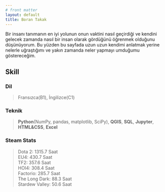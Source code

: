 ```yaml
---
# front matter
layout: default
title: Boran Takak
---
```



Bir insanı tanımanın en iyi yolunun onun vaktini nasıl geçirdiği ve kendini gelecek zamanda nasıl bir insan olarak gördüğünü öğrenmek olduğunu düşünüyorum. Bu yüzden bu sayfada uzun uzun kendimi anlatmak yerine nelerle uğraştığımı ve yakın zamanda neler yapmayı umduğumu göstereceğim.


## Skill
### Dil
> Fransızca(B1), İngilizce(C1)

### Teknik
> **Python**(NumPy, pandas, matplotlib, SciPy), **QGIS**, **SQL**, **Jupyter**, **HTML&CSS**, **Excel**


### Steam Stats
> Dota 2: 1315.7 Saat <br>EU4: 430.7 Saat
 <br>TF2: 357.6 Saat  <br>HOI4: 308.4 Saat <br>Factorio: 285.7 Saat <br>The Long Dark: 88.3 Saat <br>Stardew Valley: 50.6 Saat

